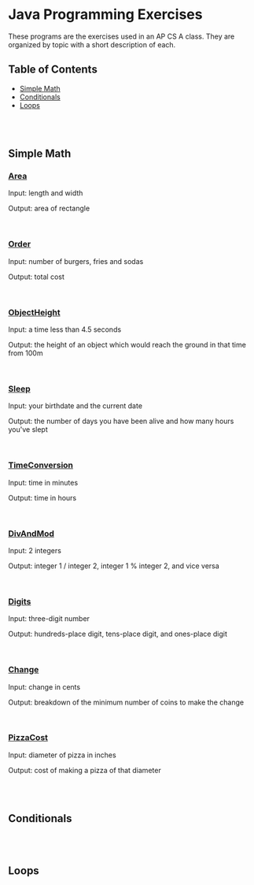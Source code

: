 # Java Programming Exercises

These programs are the exercises used in an AP CS A class. They are organized by topic with a short description of each.

## Table of Contents

* [Simple Math](#simple-math)
* [Conditionals](#conditionals)
* [Loops](#loops)

<br>
<br>

## Simple Math

### [Area](/SimpleMath/Area/Area.java)

Input: length and width

Output: area of rectangle

<br>

### [Order](/SimpleMath/Order/Order.java)

Input: number of burgers, fries and sodas

Output: total cost

<br>

### [ObjectHeight](/SimpleMath/ObjectHeight/ObjectHeight.java)

Input: a time less than 4.5 seconds

Output: the height of an object which would reach the ground in that time from 100m

<br>

### [Sleep](/SimpleMath/Sleep/Sleep.java)

Input: your birthdate and the current date

Output: the number of days you have been alive and how many hours you've slept

<br>

### [TimeConversion](/SimpleMath/TimeConversion/TimeConversion.java)

Input: time in minutes

Output: time in hours

<br>

### [DivAndMod](/SimpleMath/DivAndMod/DivAndMod.java)

Input: 2 integers

Output: integer 1 / integer 2, integer 1 % integer 2, and vice versa

<br>

### [Digits](/SimpleMath/Digits/Digits.java)

Input: three-digit number

Output: hundreds-place digit, tens-place digit, and ones-place digit

<br>

### [Change](/SimpleMath/Change/Change.java)

Input: change in cents

Output: breakdown of the minimum number of coins to make the change

<br>

### [PizzaCost](/SimpleMath/PizzaCost/PizzaCost.java)

Input: diameter of pizza in inches

Output: cost of making a pizza of that diameter

<br>
<br>

## Conditionals



<br>
<br>

## Loops



